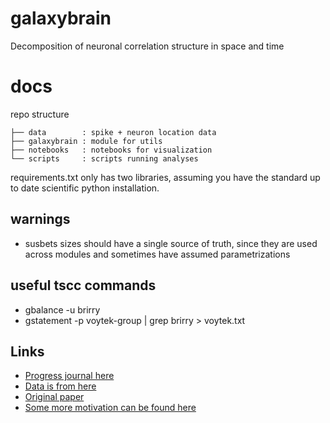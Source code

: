 # galaxybrain
Decomposition of neuronal correlation structure in space and time

# docs
repo structure
```
├── data        : spike + neuron location data
├── galaxybrain : module for utils
├── notebooks   : notebooks for visualization
└── scripts     : scripts running analyses
```

requirements.txt only has two libraries, assuming you have the standard up to date scientific python installation.

## warnings
- susbets sizes should have a single source of truth, since they are used across modules and sometimes have assumed parametrizations

## useful tscc commands
- gbalance -u brirry
- gstatement -p voytek-group | grep brirry > voytek.txt
## Links
- [Progress journal here](https://docs.google.com/document/d/1x32vZnbvk3XzZA9cq1xlVkucI4LLv9rUdQW86IzVNiY/edit)
- [Data is from here](https://janelia.figshare.com/articles/Eight-probe_Neuropixels_recordings_during_spontaneous_behaviors/7739750)
- [Original paper](https://science.sciencemag.org/content/364/6437/eaav7893/tab-pdf)
- [Some more motivation can be found here](https://www.nature.com/articles/s41586-019-1346-5)